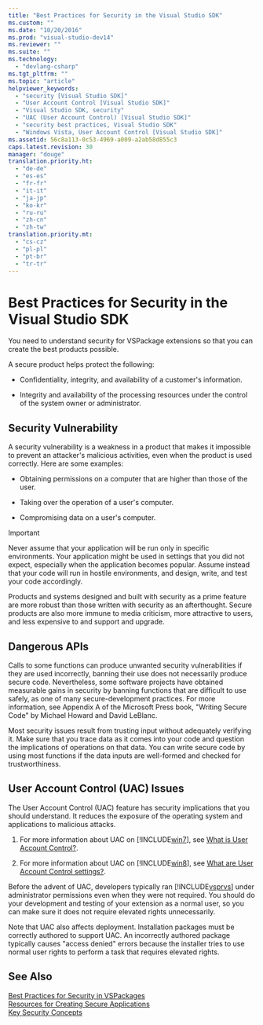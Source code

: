 ```yaml
---
title: "Best Practices for Security in the Visual Studio SDK"
ms.custom: ""
ms.date: "10/20/2016"
ms.prod: "visual-studio-dev14"
ms.reviewer: ""
ms.suite: ""
ms.technology: 
  - "devlang-csharp"
ms.tgt_pltfrm: ""
ms.topic: "article"
helpviewer_keywords: 
  - "security [Visual Studio SDK]"
  - "User Account Control [Visual Studio SDK]"
  - "Visual Studio SDK, security"
  - "UAC (User Account Control) [Visual Studio SDK]"
  - "security best practices, Visual Studio SDK"
  - "Windows Vista, User Account Control [Visual Studio SDK]"
ms.assetid: 56c8a113-0c53-4969-a009-a2ab58d855c3
caps.latest.revision: 30
manager: "douge"
translation.priority.ht: 
  - "de-de"
  - "es-es"
  - "fr-fr"
  - "it-it"
  - "ja-jp"
  - "ko-kr"
  - "ru-ru"
  - "zh-cn"
  - "zh-tw"
translation.priority.mt: 
  - "cs-cz"
  - "pl-pl"
  - "pt-br"
  - "tr-tr"
---
```

# Best Practices for Security in the Visual Studio SDK
You need to understand security for VSPackage extensions so that you can create the best products possible.  
  
 A secure product helps protect the following:  
  
-   Confidentiality, integrity, and availability of a customer's information.  
  
-   Integrity and availability of the processing resources under the control of the system owner or administrator.  
  
## Security Vulnerability  
 A security vulnerability is a weakness in a product that makes it impossible to prevent an attacker's malicious activities, even when the product is used correctly. Here are some examples:  
  
-   Obtaining permissions on a computer that are higher than those of the user.  
  
-   Taking over the operation of a user's computer.  
  
-   Compromising data on a user's computer.  
  
> [!IMPORTANT]
>  Never assume that your application will be run only in specific environments. Your application might be used in settings that you did not expect, especially when the application becomes popular. Assume instead that your code will run in hostile environments, and design, write, and test your code accordingly.  
  
 Products and systems designed and built with security as a prime feature are more robust than those written with security as an afterthought. Secure products are also more immune to media criticism, more attractive to users, and less expensive to and support and upgrade.  
  
## Dangerous APIs  
 Calls to some functions can produce unwanted security vulnerabilities if they are used incorrectly, banning their use does not necessarily produce secure code. Nevertheless, some software projects have obtained measurable gains in security by banning functions that are difficult to use safely, as one of many secure-development practices. For more information, see Appendix A of the Microsoft Press book, "Writing Secure Code" by Michael Howard and David LeBlanc.  
  
 Most security issues result from trusting input without adequately verifying it. Make sure that you trace data as it comes into your code and question the implications of operations on that data. You can write secure code by using most functions if the data inputs are well-formed and checked for trustworthiness.  
  
## User Account Control (UAC) Issues  
 The User Account Control (UAC) feature has security implications that you should understand. It reduces the exposure of the operating system and applications to malicious attacks.  
  
1.  For more information about UAC on [!INCLUDE[win7](../debugger/includes/win7_md.md)], see [What is User Account Control?](http://go.microsoft.com/fwlink/?linkid=159927).  
  
2.  For more information about UAC on [!INCLUDE[win8](../debugger/includes/win8_md.md)], see [What are User Account Control settings?](http://windows.microsoft.com/windows-8/what-are-uac-settings).  
  
 Before the advent of UAC, developers typically ran [!INCLUDE[vsprvs](../code-quality/includes/vsprvs_md.md)] under administrator permissions even when they were not required. You should do your development and testing of your extension as a normal user, so you can make sure it does not require elevated rights unnecessarily.  
  
 Note that UAC also affects deployment. Installation packages must be correctly authored to support UAC. An incorrectly authored package typically causes "access denied" errors because the installer tries to use normal user rights to perform a task that requires elevated rights.  
  
## See Also  
 [Best Practices for Security in VSPackages](../extensibility/internals/best-practices-for-security-in-vspackages.md)   
 [Resources for Creating Secure Applications](http://msdn.microsoft.com/en-us/0ebf5f69-76f2-498a-a2df-83cf3443e132)   
 [Key Security Concepts](../Topic/Key%20Security%20Concepts.md)